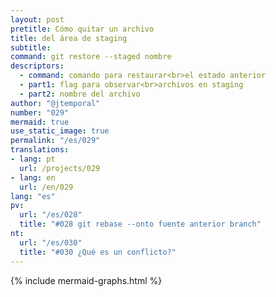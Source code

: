 ```yaml
---
layout: post
pretitle: Cómo quitar un archivo
title: del área de staging
subtitle:
command: git restore --staged nombre
descriptors:
  - command: comando para restaurar<br>el estado anterior
  - part1: flag para observar<br>archivos en staging
  - part2: nombre del archivo
author: "@jtemporal"
number: "029"
mermaid: true
use_static_image: true
permalink: "/es/029"
translations:
- lang: pt
  url: /projects/029
- lang: en
  url: /en/029
lang: "es"
pv:
  url: "/es/028"
  title: "#028 git rebase --onto fuente anterior branch"
nt:
  url: "/es/030"
  title: "#030 ¿Qué es un conflicto?"
---
```


{% include mermaid-graphs.html %}
